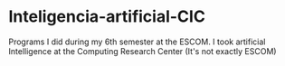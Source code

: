 # Inteligencia-artificial-CIC
Programs I did during my 6th semester at the ESCOM. I took artificial Intelligence at the Computing Research Center (It's not exactly ESCOM)
